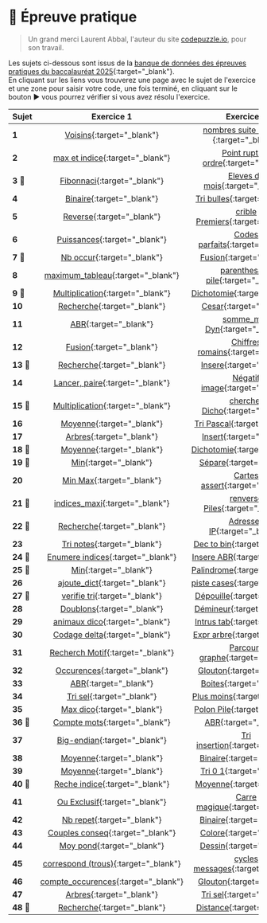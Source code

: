 # 📝 Épreuve pratique
> Un grand merci Laurent Abbal, l'auteur du site [codepuzzle.io](https://www.codepuzzle.io), pour son travail.  

Les sujets ci-dessous sont issus de la [banque de données des épreuves pratiques du baccalauréat 2025](https://sujets.examens-concours.gouv.fr/delos/public/bgt/nsi){:target="_blank"}.  
En cliquant sur les liens vous trouverez une page avec le sujet de l'exercice et une zone pour saisir votre code, une fois terminé, en cliquant sur le bouton ▶️ vous pourrez vérifier si vous avez résolu l'exercice.  

| Sujet | Exercice 1 | Exercice 2 |
|:------|:----------:|:----------:|
| **1**| [Voisins](https://www.codepuzzle.io/DQJX9){:target="_blank"}  | [nombres suite 11 21 ...](https://www.codepuzzle.io/DBUKW){:target="_blank"} |
| **2**| [max et indice](https://www.codepuzzle.io/D7CE5){:target="_blank"}  | [Point rupture ordre](https://www.codepuzzle.io/D8VLB){:target="_blank"} |
| **3 🎯**| [Fibonnaci](https://www.codepuzzle.io/DAE9Q){:target="_blank"}  | [Eleves du mois](https://www.codepuzzle.io/DE4KY){:target="_blank"} |
| **4**| [Binaire](https://www.codepuzzle.io/DH4RX){:target="_blank"}  | [Tri bulles](https://www.codepuzzle.io/DJZ4N){:target="_blank"} |
| **5**| [Reverse](https://www.codepuzzle.io/D583C){:target="_blank"}  | [crible Premiers](https://www.codepuzzle.io/DV5RF){:target="_blank"} |
| **6**| [Puissances](https://www.codepuzzle.io/DDY9C){:target="_blank"}  | [Codes parfaits](https://www.codepuzzle.io/DQ2Z6){:target="_blank"} |
| **7 🎯**| [Nb occur](https://www.codepuzzle.io/DLDQA){:target="_blank"}  | [Fusion](https://www.codepuzzle.io/DZS8Q){:target="_blank"} |
| **8**| [maximum_tableau](https://www.codepuzzle.io/DSYP7){:target="_blank"}  | [parenthesage pile](https://www.codepuzzle.io/DNJZB){:target="_blank"} |
| **9 🎯**| [Multiplication](https://www.codepuzzle.io/DZK7V){:target="_blank"}  | [Dichotomie](https://www.codepuzzle.io/DW2DX){:target="_blank"} |
| **10**| [Recherche](https://www.codepuzzle.io/DQM6A){:target="_blank"}  | [Cesar](https://www.codepuzzle.io/DZGXU){:target="_blank"} |
| **11**| [ABR](https://www.codepuzzle.io/DNHBU){:target="_blank"}  | [somme_max Dyn](https://www.codepuzzle.io/DNBLD){:target="_blank"} |
| **12**| [Fusion](https://www.codepuzzle.io/D92AD){:target="_blank"}  | [Chiffres romains](https://www.codepuzzle.io/D5MKF){:target="_blank"} |
| **13 🎯**| [Recherche](https://www.codepuzzle.io/DXSF9){:target="_blank"}  | [Insere](https://www.codepuzzle.io/DTUGH){:target="_blank"} |
| **14**| [Lancer, paire](https://www.codepuzzle.io/DFAV8){:target="_blank"}  | [Négatif image](https://www.codepuzzle.io/DMZF5){:target="_blank"} |
| **15 🎯**| [Multiplication](https://www.codepuzzle.io/D8JM2){:target="_blank"}  | [chercher Dicho](https://www.codepuzzle.io/DJS5Y){:target="_blank"} |
| **16**| [Moyenne](https://www.codepuzzle.io/D6N9U){:target="_blank"}  | [Tri Pascal](https://www.codepuzzle.io/DFCNW){:target="_blank"} |
| **17**| [Arbres](https://www.codepuzzle.io/DRWBU){:target="_blank"}  | [Insert](https://www.codepuzzle.io/DAGH2){:target="_blank"} |
| **18 🎯**| [Moyenne](https://www.codepuzzle.io/DXRQ3){:target="_blank"}  | [Dichotomie](https://www.codepuzzle.io/DD476){:target="_blank"} |
| **19 🎯**| [Min](https://www.codepuzzle.io/DKQDX){:target="_blank"}  | [Sépare](https://www.codepuzzle.io/DMB86){:target="_blank"} |
| **20**| [Min Max](https://www.codepuzzle.io/DEH8W){:target="_blank"}  | [Cartes assert](https://www.codepuzzle.io/DK2U7){:target="_blank"} |
| **21 🎯**| [indices_maxi](https://www.codepuzzle.io/DUYJV){:target="_blank"}  | [renverse Piles](https://www.codepuzzle.io/D8MRF){:target="_blank"} |
| **22 🎯**| [Recherche](https://www.codepuzzle.io/DHUCE){:target="_blank"}  | [Adresses IP](https://www.codepuzzle.io/DSTXC){:target="_blank"} |
| **23**| [Tri notes](https://www.codepuzzle.io/D2CFT){:target="_blank"}  | [Dec to bin](https://www.codepuzzle.io/DTJQF){:target="_blank"} |
| **24 🎯**| [Enumere indices](https://www.codepuzzle.io/DKW5A){:target="_blank"}  | [Insere ABR](https://www.codepuzzle.io/D24XR){:target="_blank"} |
| **25 🎯**| [Min](https://www.codepuzzle.io/DWL2D){:target="_blank"}  | [Palindrome](https://www.codepuzzle.io/DKVBG){:target="_blank"} |
| **26**| [ajoute_dict](https://www.codepuzzle.io/DX6YA){:target="_blank"}  | [piste cases](){:target="_blank"} |
| **27 🎯**| [verifie tri](https://www.codepuzzle.io/DKQS6){:target="_blank"}  | [Dépouille](https://www.codepuzzle.io/DHSE6){:target="_blank"} |
| **28**| [Doublons](https://www.codepuzzle.io/DTY6H){:target="_blank"}  | [Démineur](https://www.codepuzzle.io/DCJFD){:target="_blank"} |
| **29**| [animaux dico](https://www.codepuzzle.io/DPSEB){:target="_blank"}  | [Intrus tab](https://www.codepuzzle.io/DTUF7){:target="_blank"} |
| **30**| [Codage delta](https://www.codepuzzle.io/DEYGQ){:target="_blank"}  | [Expr arbre](https://www.codepuzzle.io/DA364){:target="_blank"} |
| **31**| [Recherch Motif](https://www.codepuzzle.io/D5A93){:target="_blank"}  | [Parcours graphe](https://www.codepuzzle.io/DDYHV){:target="_blank"} |
| **32**| [Occurences](https://www.codepuzzle.io/DBY8L){:target="_blank"}  | [Glouton](https://www.codepuzzle.io/DRAZ7){:target="_blank"} |
| **33**| [ABR](https://www.codepuzzle.io/DXF8S){:target="_blank"}  | [Boites](https://www.codepuzzle.io/DSU8M){:target="_blank"} |
| **34**| [Tri sel](https://www.codepuzzle.io/DDPQM){:target="_blank"}  | [Plus moins](https://www.codepuzzle.io/DQNGY){:target="_blank"} |
| **35**| [Max dico](https://www.codepuzzle.io/D5WU9){:target="_blank"}  | [Polon Pile](https://www.codepuzzle.io/DLNCK){:target="_blank"} |
| **36 🎯**| [Compte mots](https://www.codepuzzle.io/D8M9U){:target="_blank"}  | [ABR](https://www.codepuzzle.io/DXPZG){:target="_blank"} |
| **37**| [Big-endian](https://www.codepuzzle.io/D69NE){:target="_blank"}  | [Tri insertion](https://www.codepuzzle.io/DCRW7){:target="_blank"} |
| **38**| [Moyenne](https://www.codepuzzle.io/DGJEB){:target="_blank"}  | [Binaire](https://www.codepuzzle.io/DGDNR){:target="_blank"} |
| **39**| [Moyenne](https://www.codepuzzle.io/DS2QL){:target="_blank"}  | [Tri 0 1](https://www.codepuzzle.io/DXDJ6){:target="_blank"} |
| **40 🎯**| [Reche indice](https://www.codepuzzle.io/DLYA3){:target="_blank"}  | [Moyenne](){:target="_blank"} |
| **41**| [Ou Exclusif](https://www.codepuzzle.io/D587Z){:target="_blank"}  | [Carre magique](https://www.codepuzzle.io/D78VM){:target="_blank"} |
| **42**| [Nb repet](https://www.codepuzzle.io/DQ5LV){:target="_blank"}  | [Binaire](https://www.codepuzzle.io/DYHSM){:target="_blank"} |
| **43**| [Couples conseq](https://www.codepuzzle.io/D5UDP){:target="_blank"}  | [Colore](https://www.codepuzzle.io/DH2RX){:target="_blank"} |
| **44**| [Moy pond](https://www.codepuzzle.io/DN5DT){:target="_blank"}  | [Dessin](https://www.codepuzzle.io/D3PH8){:target="_blank"} |
| **45**| [correspond (trous)](https://www.codepuzzle.io/D96JH){:target="_blank"}  | [cycles messages](https://www.codepuzzle.io/DHMY7){:target="_blank"} |
| **46**| [compte_occurences](https://www.codepuzzle.io/DM7Q2){:target="_blank"}  | [Glouton](https://www.codepuzzle.io/DK7P3){:target="_blank"} |
| **47**| [Arbres](https://www.codepuzzle.io/D4CT6){:target="_blank"}  | [Tri sel](https://www.codepuzzle.io/DMGJP){:target="_blank"} |
| **48 🎯**| [Recherche](https://www.codepuzzle.io/DD947){:target="_blank"}  | [Distance](https://www.codepuzzle.io/D63YK){:target="_blank"} |


<!--
- ### [Épreuve pratique niveau première - Facile (1-9)](https://notebook.basthon.fr/?from=https://raw.githubusercontent.com/abrugiere/tnsi/main/_ressources/6.1_prat11.ipynb){:target="_blank"}  

- ### [Épreuve pratique niveau première - Intermédiaire (10-17)](https://notebook.basthon.fr/?from=https://raw.githubusercontent.com/abrugiere/tnsi/main/_ressources/6.2_prat12.ipynb){:target="_blank"}  
- ### [Épreuve pratique niveau première - Confirmé (18-)](https://notebook.basthon.fr/?from=https://raw.githubusercontent.com/abrugiere/tnsi/main/_ressources/6.3_prat13.ipynb){:target="_blank"}  

- ### [Épreuve pratique niveau terminale - Facile](https://notebook.basthon.fr/?from=https://raw.githubusercontent.com/abrugiere/tnsi/main/_ressources/6.4_pratT1.ipynb){:target="_blank"}  
- ### [Épreuve pratique niveau terminale - Intermédiaire](https://notebook.basthon.fr/?from=https://raw.githubusercontent.com/abrugiere/tnsi/main/_ressources/6.5_pratT2.ipynb){:target="_blank"}  
- ### [Épreuve pratique niveau terminale - Confirmé](https://notebook.basthon.fr/?from=https://raw.githubusercontent.com/abrugiere/tnsi/main/_ressources/6.6_pratT3.ipynb){:target="_blank"}  

- ### [L'essentiel de ce qu'il faut savoir et savoir faire](https://notebook.basthon.fr/?from=https://raw.githubusercontent.com/abrugiere/tnsi/main/_ressources/6.7_essentiel.ipynb){:target="_blank"}  




-->
